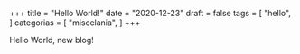 +++
title = "Hello World!"
date = "2020-12-23"
draft = false
tags = [
    "hello",
]
categorias = [
    "miscelania",
]
+++

Hello World, new blog!